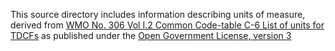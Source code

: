 This source directory includes information describing units of measure, derived from 
[WMO No. 306 Vol I.2 Common Code-table C-6 List of units for TDCFs][wmo-units] 
as published under the [Open Government License, version 3][opengov3]

[wmo-units]: https://codes.wmo.int/common/unit
[opengov3]: https://www.nationalarchives.gov.uk/doc/open-government-licence/version/3/



